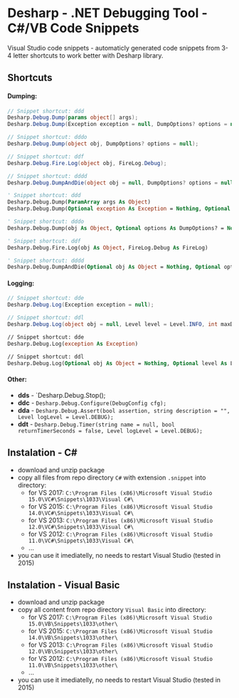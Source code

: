 # Desharp - .NET Debugging Tool - C#/VB Code Snippets
Visual Studio code snippets - automaticly generated code snippets from 3-4 letter shortcuts to work better with Desharp library.

## Shortcuts
#### Dumping:
```csharp
// Snippet shortcut: ddd
Desharp.Debug.Dump(params object[] args);
Desharp.Debug.Dump(Exception exception = null, DumpOptions? options = null);

// Snippet shortcut: dddo
Desharp.Debug.Dump(object obj, DumpOptions? options = null);

// Snippet shortcut: ddf
Desharp.Debug.Fire.Log(object obj, FireLog.Debug);

// Snippet shortcut: dddd
Desharp.Debug.DumpAndDie(object obj = null, DumpOptions? options = null);
```

```vb
' Snippet shortcut: ddd
Desharp.Debug.Dump(ParamArray args As Object)
Desharp.Debug.Dump(Optional exception As Exception = Nothing, Optional options As DumpOptions? = Nothing)

' Snippet shortcut: dddo
Desharp.Debug.Dump(obj As Object, Optional options As DumpOptions? = Nothing)

' Snippet shortcut: ddf
Desharp.Debug.Fire.Log(obj As Object, FireLog.Debug As FireLog)

' Snippet shortcut: dddd
Desharp.Debug.DumpAndDie(Optional obj As Object = Nothing, Optional options As DumpOptions? = Nothing)
```

#### Logging:
```cs
// Snippet shortcut: dde
Desharp.Debug.Log(Exception exception = null);

// Snippet shortcut: ddl
Desharp.Debug.Log(object obj = null, Level level = Level.INFO, int maxDepth = 0, int maxLength = 0);
```

```vb
// Snippet shortcut: dde
Desharp.Debug.Log(exception As Exception)

// Snippet shortcut: ddl
Desharp.Debug.Log(Optional obj As Object = Nothing, Optional level As Level = Level.INFO, Optional maxDepth As Int32 = 0, Optional maxLength As Int32 = 0)
```

#### Other:
  - **dds** - `Desharp.Debug.Stop();
  - **ddc** - `Desharp.Debug.Configure(DebugConfig cfg);`
  - **dda** - `Desharp.Debug.Assert(bool assertion, string description = "", Level logLevel = Level.DEBUG);`
  - **ddt** - `Desharp.Debug.Timer(string name = null, bool returnTimerSeconds = false, Level logLevel = Level.DEBUG);`


## Instalation - C#
- download and unzip package
- copy all files from repo directory `C#` with extension `.snippet` into directory:
  - for VS 2017: `C:\Program Files (x86)\Microsoft Visual Studio 15.0\VC#\Snippets\1033\Visual C#\`
  - for VS 2015: `C:\Program Files (x86)\Microsoft Visual Studio 14.0\VC#\Snippets\1033\Visual C#\`
  - for VS 2013: `C:\Program Files (x86)\Microsoft Visual Studio 12.0\VC#\Snippets\1033\Visual C#\`
  - for VS 2012: `C:\Program Files (x86)\Microsoft Visual Studio 11.0\VC#\Snippets\1033\Visual C#\`
  - ...
- you can use it imediatelly, no needs to restart Visual Studio (tested in 2015)

## Instalation - Visual Basic
- download and unzip package
- copy all content from repo directory `Visual Basic` into directory:
  - for VS 2017: `C:\Program Files (x86)\Microsoft Visual Studio 15.0\VB\Snippets\1033\other\`
  - for VS 2015: `C:\Program Files (x86)\Microsoft Visual Studio 14.0\VB\Snippets\1033\other\`
  - for VS 2013: `C:\Program Files (x86)\Microsoft Visual Studio 12.0\VB\Snippets\1033\other\`
  - for VS 2012: `C:\Program Files (x86)\Microsoft Visual Studio 11.0\VB\Snippets\1033\other\`
  - ...
- you can use it imediatelly, no needs to restart Visual Studio (tested in 2015)
